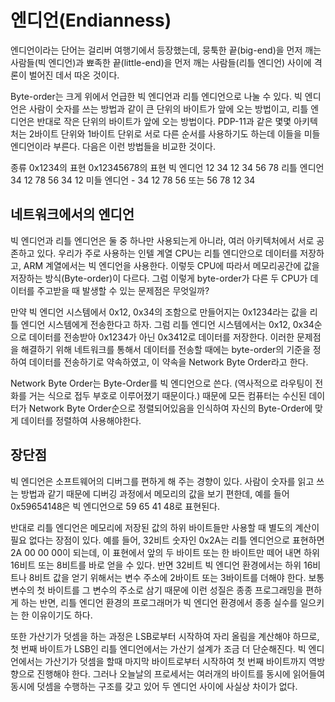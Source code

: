 # 엔디언(Endianness)

엔디언이라는 단어는 걸리버 여행기에서 등장했는데, 뭉툭한 끝(big-end)을 먼저 깨는 사람들(빅 엔디언)과 뾰족한 끝(little-end)을 먼저 깨는 사람들(리틀 엔디언) 사이에 격론이 벌어진 데서 따온 것이다.

Byte-order는 크게 위에서 언급한 빅 엔디언과 리틀 엔디언으로 나눌 수 있다. 빅 엔디언은 사람이 숫자를 쓰는 방법과 같이 큰 단위의 바이트가 앞에 오는 방법이고, 리틀 엔디언은 반대로 작은 단위의 바이트가 앞에 오는 방법이다. PDP-11과 같은 몇몇 아키텍처는 2바이트 단위와 1바이트 단위로 서로 다른 순서를 사용하기도 하는데 이들을 미들 엔디언이라 부른다. 다음은 이런 방법들을 비교한 것이다.

종류	0x1234의 표현	0x12345678의 표현
빅 엔디언	12 34	12 34 56 78
리틀 엔디언	34 12	78 56 34 12
미들 엔디언	-	34 12 78 56
또는
56 78 12 34

## 네트워크에서의 엔디언

빅 엔디언과 리틀 엔디언은 둘 중 하나만 사용되는게 아니라, 여러 아키텍처에서 서로 공존하고 있다. 우리가 주로 사용하는 인텔 계열 CPU는 리틀 엔디안으로 데이터를 저장하고, ARM 계열에서는 빅 엔디언을 사용한다. 이렇듯 CPU에 따라서 메모리공간에 값을 저장하는 방식(Byte-order)이 다르다. 그럼 이렇게 byte-order가 다른 두 CPU가 데이터를 주고받을 때 발생할 수 있는 문제점은 무엇일까?

만약 빅 엔디언 시스템에서 0x12, 0x34의 조함으로 만들어지는 0x1234라는 값을 리틀 엔디언 시스템에게 전송한다고 하자. 그럼 리틀 엔디언 시스템에서는 0x12, 0x34순으로 데이터를 전송받아 0x1234가 아닌 0x3412로 데이터를 저장한다. 이러한 문제점을 해결하기 위해 네트워크를 통해서 데이터를 전송할 때에는 byte-order의 기준을 정하여 데이터를 전송하기로 약속하였고, 이 약속을 Network Byte Order라고 한다.

Network Byte Order는 Byte-Order를 빅 엔디언으로 쓴다. (역사적으로 라우팅이 전화를 거는 식으로 접두 부호로 이루어졌기 때문이다.) 때문에 모든 컴퓨터는 수신된 데이터가 Network Byte Order순으로 정렬되어있음을 인식하여 자신의 Byte-Order에 맞게 데이터를 정렬하여 사용해야한다.

## 장단점

빅 엔디언은 소프트웨어의 디버그를 편하게 해 주는 경향이 있다. 사람이 숫자를 읽고 쓰는 방법과 같기 때문에 디버깅 과정에서 메모리의 값을 보기 편한데, 예를 들어 0x59654148은 빅 엔디언으로 59 65 41 48로 표현된다.

반대로 리틀 엔디언은 메모리에 저장된 값의 하위 바이트들만 사용할 때 별도의 계산이 필요 없다는 장점이 있다. 예를 들어, 32비트 숫자인 0x2A는 리틀 엔디언으로 표현하면 2A 00 00 00이 되는데, 이 표현에서 앞의 두 바이트 또는 한 바이트만 떼어 내면 하위 16비트 또는 8비트를 바로 얻을 수 있다. 반면 32비트 빅 엔디언 환경에서는 하위 16비트나 8비트 값을 얻기 위해서는 변수 주소에 2바이트 또는 3바이트를 더해야 한다. 보통 변수의 첫 바이트를 그 변수의 주소로 삼기 때문에 이런 성질은 종종 프로그래밍을 편하게 하는 반면, 리틀 엔디언 환경의 프로그래머가 빅 엔디언 환경에서 종종 실수를 일으키는 한 이유이기도 하다.

또한 가산기가 덧셈을 하는 과정은 LSB로부터 시작하여 자리 올림을 계산해야 하므로, 첫 번째 바이트가 LSB인 리틀 엔디언에서는 가산기 설계가 조금 더 단순해진다. 빅 엔디언에서는 가산기가 덧셈을 할때 마지막 바이트로부터 시작하여 첫 번째 바이트까지 역방향으로 진행해야 한다. 그러나 오늘날의 프로세서는 여러개의 바이트를 동시에 읽어들여 동시에 덧셈을 수행하는 구조를 갖고 있어 두 엔디언 사이에 사실상 차이가 없다.
